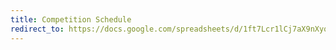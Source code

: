 ```yaml
---
title: Competition Schedule
redirect_to: https://docs.google.com/spreadsheets/d/1ft7Lcr1lCj7aX9nXyqcrL9zKy7-qT634kLcqTtT6d7w/edit?usp=drive_link
---
```


